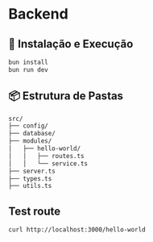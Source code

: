 # Backend

## 🚀 Instalação e Execução

```bash
bun install
bun run dev
```

## 📦 Estrutura de Pastas

```bash
src/
├── config/
├── database/
├── modules/
│   ├── hello-world/
│   │   ├── routes.ts
│   │   └── service.ts
├── server.ts
├── types.ts
├── utils.ts
```

## Test route

```bash
curl http://localhost:3000/hello-world
```

